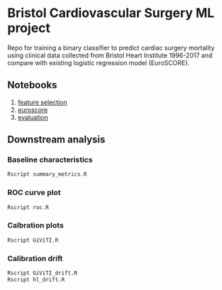 # Bristol Cardiovascular Surgery ML project

Repo for training a binary classifier to predict cardiac surgery mortality using clinical data collected from Bristol Heart Institute 1996-2017 and compare with existing logistic regression model (EuroSCORE).

## Notebooks

1. [feature selection](feature_selection.ipynb)
2. [euroscore](euroscore.ipynb)
3. [evaluation](evaluation.ipynb)

## Downstream analysis

### Baseline characteristics

```sh
Rscript summary_metrics.R
```

### ROC curve plot

```sh
Rscript roc.R
```

### Calbration plots

```sh
Rscript GiViTI.R
```

### Calibration drift

```sh
Rscript GiViTI_drift.R
Rscript hl_drift.R
```

